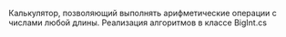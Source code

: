 Калькулятор, позволяющий выполнять арифметические операции с числами любой длины. Реализация алгоритмов в классе BigInt.cs
